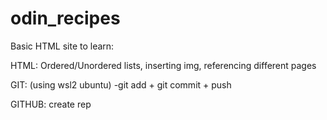 # odin_recipes
Basic HTML site to learn:

HTML: Ordered/Unordered lists, inserting img, referencing different pages

GIT: 
(using wsl2 ubuntu)
-git add + git commit + push

GITHUB: create rep
